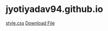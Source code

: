 # jyotiyadav94.github.io


<a href="css/style.css">style.css</a>
<a href="file.txt">Download File</a>
